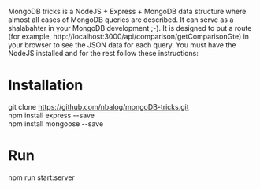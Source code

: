 MongoDB tricks is a NodeJS + Express + MongoDB data structure where almost all cases of MongoDB queries are described. It can serve as a shalabahter in your MongoDB development ;-). It is designed to put a route (for example, http://localhost:3000/api/comparison/getComparisonGte) in your browser to see the JSON data for each query. You must have the NodeJS installed and for the rest follow these instructions:      

# Installation
git clone https://github.com/nbalog/mongoDB-tricks.git  
npm install express --save  
npm install mongoose --save  

# Run
npm run start:server  